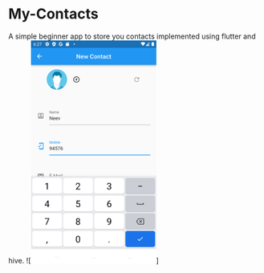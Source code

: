 # My-Contacts
A simple beginner app to store you contacts implemented using flutter and hive.
![<img src="https://github.com/kid-116/My-Contacts/blob/main/screenshots/1.png" width="250"/>]
